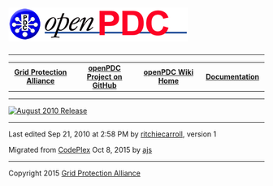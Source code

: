 

<html lang="en" xmlns="http://www.w3.org/1999/xhtml">

<head>

<meta charset="utf-8" />

<title>August 2010 version 1.2 Release Features</title>



<!--HtmlToGmd.Head-->



<!--/HtmlToGmd.Head-->

</head>

<body>

<h1><a href="https://github.com/GridProtectionAlliance/openPDC/tree/master/Source/Documentation/wiki/openPDC_Home.md"><img src="https://github.com/GridProtectionAlliance/openPDC/blob/master/Source/Documentation/wiki/openPDC_Logo.png" alt="The Open Source Phasor Data Concentrator" /></a></h1>

<hr />

<!--HtmlToGmd.Body-->

<div id="NavigationMenu">

<table style="width: 100%; border-collapse: collapse; border: 0px solid gray;">

<tr>

<td style="width: 25%; text-align:center;"><b><a href="http://www.gridprotectionalliance.org">Grid Protection Alliance</a></b></td>

<td style="width: 25%; text-align:center;"><b><a href="https://github.com/GridProtectionAlliance/openPDC">openPDC Project on GitHub</a></b></td>

<td style="width: 25%; text-align:center;"><b><a href="https://github.com/GridProtectionAlliance/openPDC/tree/master/Source/Documentation/wiki/openPDC_Home.md">openPDC Wiki Home</a></b></td>

<td style="width: 25%; text-align:center;"><b><a href="https://github.com/GridProtectionAlliance/openPDC/tree/master/Source/Documentation/wiki/openPDC_Documentation_Home.md">Documentation</a></b></td>

</tr>

</table>

</div>

<hr />

<!--/HtmlToGmd.Body-->



<div class="WikiContent">

<div class="wikidoc">

<p><a title="openPDC August 2010 Release" href="https://github.com/GridProtectionAlliance/openPDC/tree/master/Source/Documentation/wiki/openPDC_v1.1_Release_48468.md"><img title="August 2010 Release" border="0" alt="August 2010 Release" src="https://github.com/GridProtectionAlliance/openPDC/blob/master/Source/Documentation/wiki/August_2010_version_1_2_release_Features.files/August2010Release_3.png" width="806" height="1039" style="border-bottom:0px; border-left:0px; display:inline; border-top:0px; border-right:0px"></a></p>

</div>

</div>

<div id="footer">

<hr />

Last edited <span class="smartDate" title="9/21/2010 2:58:31 PM" LocalTimeTicks="1285106311">Sep 21, 2010 at 2:58 PM</span> by <a id="wikiEditByLink" href="http://www.codeplex.com/site/users/view/ritchiecarroll.htm">ritchiecarroll</a>, version 1<br />

Migrated from <a href="http://openpdc.codeplex.com/wikipage?title=August 2010 version 1.2 Release Features">CodePlex</a> Oct 8, 2015 by <a href="https://github.com/GridProtectionAlliance/openPDC/tree/master/Source/Documentation/wiki/Contributors/ajstadlin.md">ajs</a>

</div>



<!--HtmlToGmd.Foot-->

<div id="copyright">

<hr />

Copyright 2015 <a href="http://www.gridprotectionoalliance.org">Grid Protection Alliance</a>

</div>

<!--/HtmlToGmd.Foot-->

</body>

</html>


